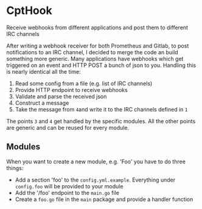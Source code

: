 # CptHook
Receive webhooks from different applications and post them to different IRC channels

After writing a webhook receiver for both Prometheus and Gitlab, to post notifications to
an IRC channel, I decided to merge the code an build something more generic. Many applications
have webhooks which get triggered on an event and HTTP POST a bunch of json to you. Handling this
is nearly identical all the time:
  1. Read some config from a file (e.g. list of IRC channels) 
  2. Provide HTTP endpoint to receive webhooks
  3. Validate and parse the received json
  4. Construct a message
  5. Take the message from `4`and write it to the IRC channels defined in `1`
 
The points `3` and `4` get handled by the specific modules. All the other points are generic
and can be reused for every module.

## Modules
When you want to create a new module, e.g. 'Foo' you have to do three things:
  - Add a section 'foo' to the `config.yml.example`. Everything under `config.foo` will be provided to your module
  - Add the '/foo' endpoint to the `main.go` file
  - Create a `foo.go` file in the `main` package and provide a handler function
